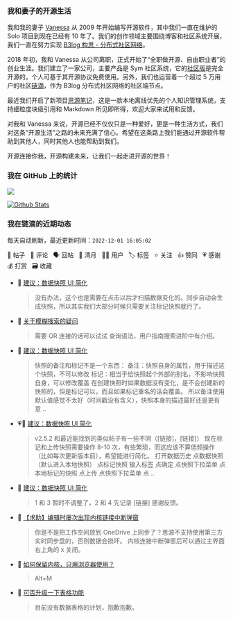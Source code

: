 ### 我和妻子的开源生活

我和我的妻子 [Vanessa](https://github.com/Vanessa219) 从 2009 年开始编写开源软件，其中我们一直在维护的 Solo 项目到现在已经有 10 年了。我们的创作领域主要围绕博客和社区系统开展，我们一直在努力实现 [B3log 构思 - 分布式社区网络](https://ld246.com/article/1546941897596)。

2018 年初，我和 Vanessa 从公司离职，正式开始了“全职做开源、自由职业者”的创业生涯。我们建立了一家公司，主要产品是 Sym 社区系统，它的[社区版](https://github.com/88250/symphony)是完全开源的，个人可基于其开源协议免费使用。另外，我们也运营着一个超过 5 万用户的社区[链滴](https://ld246.com)，作为 B3log 分布式社区网络的社区端节点。

最近我们开启了新项目[思源笔记](https://github.com/siyuan-note/siyuan)，这是一款本地离线优先的个人知识管理系统，支持细粒度块级引用和 Markdown 所见即所得，欢迎大家来试用和反馈。

对我和 Vanessa 来说，开源已经不仅仅只是一种爱好，更是一种生活方式，我们对这条“开源生活”之路的未来充满了信心。希望在这条路上我们能通过开源软件帮助到其他人，同时其他人也能帮助到我们。

开源连接你我，开源构建未来，让我们一起走进开源的世界！

### 我在 GitHub 上的统计

<a title="Hits" target="_blank" href="https://github.com/88250/88250"><img src="https://hits.b3log.org/88250/88250.svg"></a>

[![Github Stats](https://github-readme-stats.vercel.app/api?username=88250&theme=tokyonight&show_icons=true)](https://github.com/88250)

<!--events start -->

### 我在链滴的近期动态

每天自动刷新，最近更新时间：`2022-12-01 16:05:02`

📝 帖子 &nbsp; 💬 评论 &nbsp; 🗣 回帖 &nbsp; 🌙 清月 &nbsp; 👨‍💻 用户 &nbsp; 🏷️ 标签 &nbsp; ⭐️ 关注 &nbsp; 👍 赞同 &nbsp; 💗 感谢 &nbsp; 💰 打赏 &nbsp; 🗃 收藏

* 💬 [建议：数据快照 UI 简化](https://ld246.com/article/1669859546657/comment/1669863020902#comments)

  > 没有办法，这个也是需要在点击以后才扫描数据变化的。同步自动会生成快照，所以其实我们大部分时候只需要关注标记快照就行了。
* 💬 [关于模糊搜索的疑问](https://ld246.com/article/1669862497678/comment/1669862821788#comments)

  > 需要 OR 连接的话可以试试 查询语法，用户指南搜索进阶中有介绍。
* 💬 [建议：数据快照 UI 简化](https://ld246.com/article/1669859546657/comment/1669861620382#comments)

  > 快照的备注和标记不是一个东西： 备注：快照自身的属性，用于描述这个快照，不可以修改 标记：相当于给快照起个外部的别名，不影响快照自身，可以修改覆盖 在创建快照时如果数据没有变化，是不会创建新的快照的，但是标记可以，而且如果标记重名的话会覆盖。 所以备注使用默认值感觉不太好（时间戳没有含义），快照本身的描述最好还是更有意 ..
* 💗📝 [建议：数据快照 UI 简化](https://ld246.com/article/1669859546657)

  > v2.5.2 和最近能找到的类似帖子有一些不同（[链接]，[链接]） 现在标记和上传快照需要操作 8-10 次，有些繁琐，而这应该不算低频操作（比如每次更新版本前），希望能进行简化。 打开数据历史 点数据快照（默认进入本地快照） 点标记快照 输入标签 点确定 点快照下拉菜单 点本地标记的快照 点上传 点快照下拉菜单 点 ..
* 💬 [建议：数据快照 UI 简化](https://ld246.com/article/1669859546657/comment/1669860250874#comments)

  > 1 和 3 暂时不调整了，2 和 4 先记录 [链接] 感谢反馈。
* 💬 [【求助】编辑时屡次出现内核链接中断弹窗](https://ld246.com/article/1669809577609/comment/1669859017385#comments)

  > 你是不是把工作空间放到 OneDrive 上同步了？思源不支持使用第三方实时同步盘的，否则数据会损坏。 内核连接中断弹窗后可以通过主界面右上角的 x 关闭。
* 💬 [如何保留内核，只用浏览器使用？](https://ld246.com/article/1669858605802/comment/1669858663561#comments)

  > Alt+M
* 💬 [可否升级一下表格功能](https://ld246.com/article/1669818618323/comment/1669820306707#comments)

  > 目前没有数据表格的计划，抱歉抱歉。


<!--events end -->
